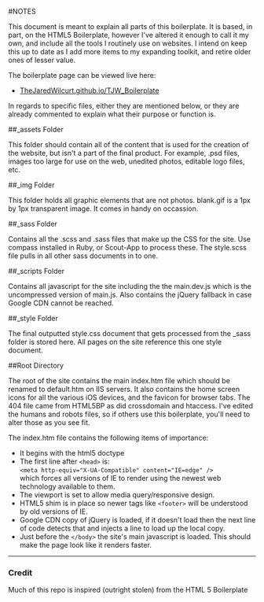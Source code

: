 #NOTES

This document is meant to explain all parts of this boilerplate. It is based, in part, on the HTML5 Boilerplate, however I've altered it enough to call it my own, and include all the tools I routinely use on websites. I intend on keep this up to date as I add more items to my expanding toolkit, and retire older ones of lesser value.

The boilerplate page can be viewed live here:

* [TheJaredWilcurt.github.io/TJW_Boilerplate](http://thejaredwilcurt.github.io/TJW_Boilerplate)

In regards to specific files, either they are mentioned below, or they are already commented to explain what their purpose or function is.

##_assets Folder

This folder should contain all of the content that is used for the creation of the website, but isn't a part of the final product. For example, .psd files, images too large for use on the web, unedited photos, editable logo files, etc.

##_img Folder

This folder holds all graphic elements that are not photos. blank.gif is a 1px by 1px transparent image. It comes in handy on occassion.

##_sass Folder

Contains all the .scss and .sass files that make up the CSS for the site. Use compass installed in Ruby, or Scout-App to process these. The style.scss file pulls in all other sass documents in to one.

##_scripts Folder

Contains all javascript for the site including the the main.dev.js which is the uncompressed version of main.js. Also contains the jQuery fallback in case Google CDN cannot be reached.

##_style Folder

The final outputted style.css document that gets processed from the _sass folder is stored here. All pages on the site reference this one style document.

##Root Directory

The root of the site contains the main index.htm file which should be renamed to default.htm on IIS servers. It also contains the home screen icons for all the various iOS devices, and the favicon for browser tabs. The 404 file came from HTML5BP as did crossdomain and htaccess. I've edited the humans and robots files, so if others use this boilerplate, you'll need to alter those as you see fit.

The index.htm file contains the following items of importance:

 * It begins with the html5 doctype
 * The first line after `<head>` is:  
   `<meta http-equiv="X-UA-Compatible" content="IE=edge" />`  
   which forces all versions of IE to render using the newest web technology available to them.
 * The viewport is set to allow media query/responsive design.
 * HTML5 shim is in place so newer tags like `<footer>` will be understood by old versions of IE.
 * Google CDN copy of jQuery is loaded, if it doesn't load then the next line of code detects that and injects a line to load up the local copy.
 * Just before the `</body>` the site's main javascript is loaded. This should make the page look like it renders faster.

* * *

### Credit

Much of this repo is inspired (outright stolen) from the HTML 5 Boilerplate
